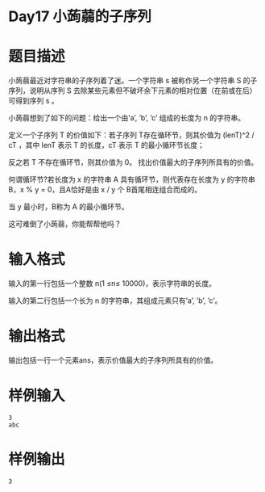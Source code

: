 # Day17 小蒟蒻的子序列

# 题目描述
小蒟蒻最近对字符串的子序列着了迷。一个字符串 s 被称作另一个字符串 S 的子序列，说明从序列 S 去除某些元素但不破坏余下元素的相对位置（在前或在后）可得到序列 s 。

小蒟蒻想到了如下的问题：给出一个由’a’, ’b’, ’c’ 组成的长度为 n 的字符串。

定义一个子序列 T 的价值如下：若子序列 T存在循环节，则其价值为 (lenT)^2 / cT ，其中 lenT 表示 T 的长度，cT 表示 T 的最小循环节长度；

反之若 T 不存在循环节，则其价值为 0。 找出价值最大的子序列所具有的价值。

何谓循环节?若长度为 x 的字符串 A 具有循环节，则代表存在长度为 y 的字符串B，x % y = 0，且A恰好是由 x / y 个 B首尾相连组合而成的。

当 y 最小时，B称为 A 的最小循环节。

这可难倒了小蒟蒻，你能帮帮他吗？

# 输入格式
输入的第一行包括一个整数 n(1 ≤n≤ 10000)，表示字符串的长度。

输入的第二行包括一个长为 n 的字符串，其组成元素只有’a’, ’b’, ’c’。

# 输出格式
输出包括一行一个元素ans，表示价值最大的子序列所具有的价值。

# 样例输入
	3
	abc

# 样例输出
	3

